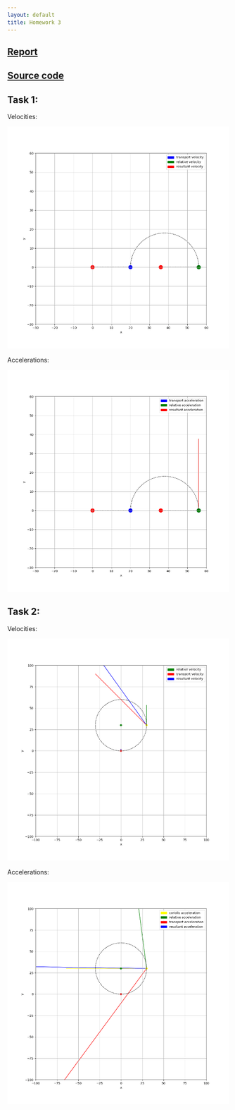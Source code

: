 ```yaml
---
layout: default
title: Homework 3
---
```


## [Report](https://github.com/lvjonok/f22-theoretical-mechanics/raw/master/homework3/hw3.pdf)

## [Source code](https://github.com/lvjonok/f22-theoretical-mechanics/tree/master/homework3)

## Task 1:

Velocities:

![Simulation 1](https://github.com/lvjonok/f22-theoretical-mechanics/raw/master/homework3/task1_vel.gif)

Accelerations:

![Simulation 1](https://github.com/lvjonok/f22-theoretical-mechanics/raw/master/homework3/task1_acc.gif)

## Task 2:

Velocities:

![Simulation 2](https://github.com/lvjonok/f22-theoretical-mechanics/raw/master/homework3/task2_vel.gif)

Accelerations:

![Simulation 2](https://github.com/lvjonok/f22-theoretical-mechanics/raw/master/homework3/task2_acc.gif)
